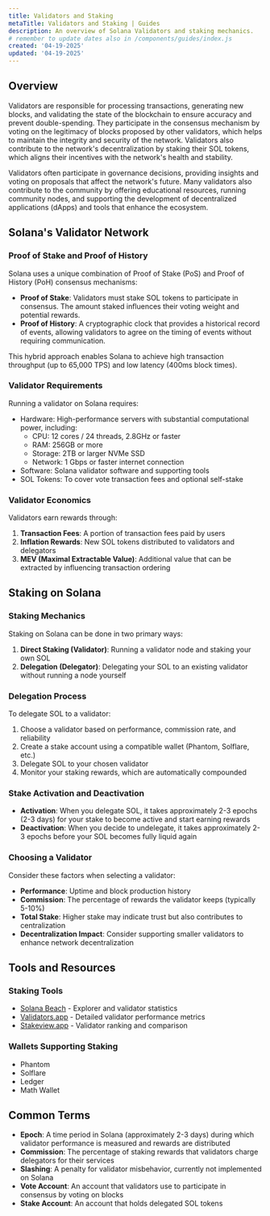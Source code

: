 ```yaml
---
title: Validators and Staking
metaTitle: Validators and Staking | Guides
description: An overview of Solana Validators and staking mechanics.
# remember to update dates also in /components/guides/index.js
created: '04-19-2025'
updated: '04-19-2025'
---
```

## Overview

Validators are responsible for processing transactions, generating new blocks, and validating the state of the blockchain to ensure accuracy and prevent double-spending. They participate in the consensus mechanism by voting on the legitimacy of blocks proposed by other validators, which helps to maintain the integrity and security of the network. Validators also contribute to the network's decentralization by staking their SOL tokens, which aligns their incentives with the network's health and stability.

Validators often participate in governance decisions, providing insights and voting on proposals that affect the network's future. Many validators also contribute to the community by offering educational resources, running community nodes, and supporting the development of decentralized applications (dApps) and tools that enhance the ecosystem.

## Solana's Validator Network

### Proof of Stake and Proof of History

Solana uses a unique combination of Proof of Stake (PoS) and Proof of History (PoH) consensus mechanisms:

- **Proof of Stake**: Validators must stake SOL tokens to participate in consensus. The amount staked influences their voting weight and potential rewards.
- **Proof of History**: A cryptographic clock that provides a historical record of events, allowing validators to agree on the timing of events without requiring communication.

This hybrid approach enables Solana to achieve high transaction throughput (up to 65,000 TPS) and low latency (400ms block times).

### Validator Requirements

Running a validator on Solana requires:

- Hardware: High-performance servers with substantial computational power, including:
  - CPU: 12 cores / 24 threads, 2.8GHz or faster
  - RAM: 256GB or more
  - Storage: 2TB or larger NVMe SSD
  - Network: 1 Gbps or faster internet connection
- Software: Solana validator software and supporting tools
- SOL Tokens: To cover vote transaction fees and optional self-stake

### Validator Economics

Validators earn rewards through:

1. **Transaction Fees**: A portion of transaction fees paid by users
2. **Inflation Rewards**: New SOL tokens distributed to validators and delegators
3. **MEV (Maximal Extractable Value)**: Additional value that can be extracted by influencing transaction ordering

## Staking on Solana

### Staking Mechanics

Staking on Solana can be done in two primary ways:

1. **Direct Staking (Validator)**: Running a validator node and staking your own SOL
2. **Delegation (Delegator)**: Delegating your SOL to an existing validator without running a node yourself

### Delegation Process

To delegate SOL to a validator:

1. Choose a validator based on performance, commission rate, and reliability
2. Create a stake account using a compatible wallet (Phantom, Solflare, etc.)
3. Delegate SOL to your chosen validator
4. Monitor your staking rewards, which are automatically compounded

### Stake Activation and Deactivation

- **Activation**: When you delegate SOL, it takes approximately 2-3 epochs (2-3 days) for your stake to become active and start earning rewards
- **Deactivation**: When you decide to undelegate, it takes approximately 2-3 epochs before your SOL becomes fully liquid again

### Choosing a Validator

Consider these factors when selecting a validator:
- **Performance**: Uptime and block production history
- **Commission**: The percentage of rewards the validator keeps (typically 5-10%)
- **Total Stake**: Higher stake may indicate trust but also contributes to centralization
- **Decentralization Impact**: Consider supporting smaller validators to enhance network decentralization

## Tools and Resources

### Staking Tools
- [Solana Beach](https://solanabeach.io/validators) - Explorer and validator statistics
- [Validators.app](https://www.validators.app/) - Detailed validator performance metrics
- [Stakeview.app](https://stakeview.app/) - Validator ranking and comparison

### Wallets Supporting Staking
- Phantom
- Solflare
- Ledger
- Math Wallet

## Common Terms

- **Epoch**: A time period in Solana (approximately 2-3 days) during which validator performance is measured and rewards are distributed
- **Commission**: The percentage of staking rewards that validators charge delegators for their services
- **Slashing**: A penalty for validator misbehavior, currently not implemented on Solana
- **Vote Account**: An account that validators use to participate in consensus by voting on blocks
- **Stake Account**: An account that holds delegated SOL tokens